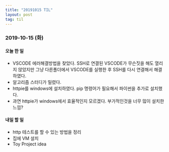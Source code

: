 ```yaml
---
title: "20191015 TIL"
layout: post
tag: til
---
```

### 2019-10-15 (화)
#### 오늘 한 일
- VSCODE 에러해결방법을 찾았다. SSH로 연결된 VSCODE가 무슨짓을 해도 열리지 않았지만 그냥 다른폴더에서 VSCODE를 실행한 후 SSH를 다시 연결해서 해결하였다.
- 알고리즘 스터디가 밀렸다.
- httpie를 windows에 설치하였다. pip 명령어가 필요해서 파이썬을 추가로 설치했다.
- 과연 httpie가 windows에서 효율적인지 모르겠다. 부가적인것을 너무 많이 설치한 느낌?



#### 내일 할 일
- http 테스트를 할 수 있는 방법을 정리
- 집에 VM 설치
- Toy Project idea

